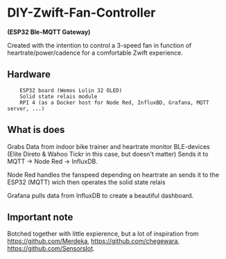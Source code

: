 # DIY-Zwift-Fan-Controller
<b>(ESP32 Ble-MQTT Gateway)</b>
	
Created with the intention to control a 3-speed fan in function of heartrate/power/cadence for a comfortable Zwift experience.
	
## Hardware
		ESP32 board (Wemos Lolin 32 OLED)
		Solid state relais module
		RPI 4 (as a Docker host for Node Red, InfluxBD, Grafana, MQTT server, ...)
## What is does
Grabs Data from indoor bike trainer and heartrate monitor BLE-devices (Elite Direto & Wahoo Tickr in this case, but doesn't matter) 
Sends it to MQTT -> Node Red -> InfluxDB.

Node Red handles the fanspeed depending on heartrate an sends it to the ESP32 (MQTT) wich then operates the solid state relais

Grafana pulls data from InfluxDB to create a beautiful dashboard.

## Important note
Botched together with little expierence, but a lot of inspiration from https://github.com/Merdeka, https://github.com/chegewara, https://github.com/SensorsIot.
